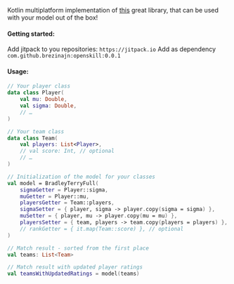 Kotlin multiplatform implementation of [this](https://github.com/philihp/openskill.js) great library, that can be used
with your model out of the box!

#### Getting started:

Add jitpack to you repositories: `https://jitpack.io`
Add as dependency `com.github.brezinajn:openskill:0.0.1`

#### Usage:

```kotlin
// Your player class
data class Player(
    val mu: Double,
    val sigma: Double,
    // …
)

// Your team class
data class Team(
    val players: List<Player>,
    // val score: Int, // optional
    // …
)

// Initialization of the model for your classes
val model = BradleyTerryFull(
    sigmaGetter = Player::sigma,
    muGetter = Player::mu,
    playersGetter = Team::players,
    sigmaSetter = { player, sigma -> player.copy(sigma = sigma) },
    muSetter = { player, mu -> player.copy(mu = mu) },
    playersSetter = { team, players -> team.copy(players = players) },
    // rankGetter = { it.map(Team::score) }, // optional 
)

// Match result - sorted from the first place
val teams: List<Team>

// Match result with updated player ratings
val teamsWithUpdatedRatings = model(teams)
```